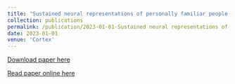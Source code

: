 ```yaml
---
title: "Sustained neural representations of personally familiar people and places during cued recall"
collection: publications
permalink: /publication/2023-01-01-Sustained neural representations of personally familiar people and places during cued recall
date: 2023-01-01
venue: 'Cortex'
---
```


<a href='http://annacorriveau.github.io/files/SustainedRepresentations_Cortex.pdf'>Download paper here</a>

<a href='https://www.sciencedirect.com/science/article/pii/S0010945222002842'>Read paper online here</a>
